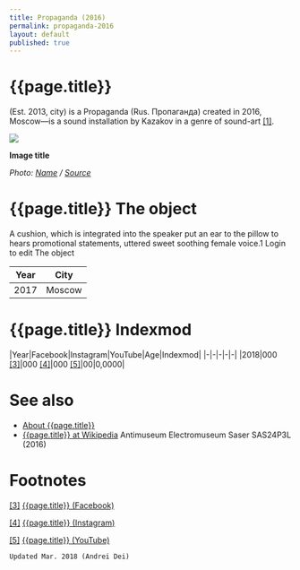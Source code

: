 ```yaml
---
title: Propaganda (2016)
permalink: propaganda-2016
layout: default
published: true
---
```


# {{page.title}}

(Est. 2013, city) is a Propaganda (Rus. Пропаганда) created in 2016, Moscow—is a sound installation by Kazakov in a genre of sound-art <span id="a1">[\[1\]](#f1)</span>.

![](/encyclopedia/images/image-name.jpg)

**Image title**

*Photo: [Name](index) / [Source](index)*

# {{page.title}} The object
A cushion, which is integrated into the speaker put an ear to the pillow to hears promotional statements, uttered sweet soothing female voice.1 Login to edit The object

|Year|City|
|-|-|
|2017|Moscow|

# {{page.title}} Indexmod

|Year|Facebook|Instagram|YouTube|Age|Indexmod|
|-|-|-|-|-|
|2018|000 <span id="a3">[\[3\]](#f3)</span>|000 <span id="a4">[\[4\]](#f4)</span>|000 <span id="a5">[\[5\]](#f5)</span>|00|0,0000|


# See also

+ [About {{page.title}}](index)
+ [{{page.title}} at Wikipedia](index)
Antimuseum
Electromuseum
Saser SAS24P3L (2016)

# Footnotes

[[3]](#a3) <span id="f3"></span> [{{page.title}} (Facebook)](index)

[[4]](#a4) <span id="f4"></span> [{{page.title}} (Instagram)](index)

[[5]](#a5) <span id="f5"></span> [{{page.title}} (YouTube)](index)

`Updated Mar. 2018 (Andrei Dei)`
